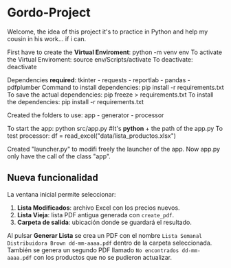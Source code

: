 # Gordo-Project
Welcome, the idea of this project it's to practice in Python and help my cousin in his work... if i can.

First have to create the **Virtual Enviroment**: python -m venv env
To activate the Virtual Enviroment: source env/Scripts/activate
To deactivate: deactivate

Dependencies **required**: tkinter - requests - reportlab - pandas - pdfplumber
Command to install dependencies: pip install -r requirements.txt
To save the actual dependencies: pip freeze > requirements.txt
To install the dependencies: pip install -r requirements.txt

Created the folders to use: app - generator - processor

To start the app: python src/app.py  #It's **python** + the path of the app.py
To test processor: df = read_excel("data/lista_productos.xlsx")

Created "launcher.py" to modifi freely the launcher of the app.
Now app.py only have the call of the class "app".

## Nueva funcionalidad

La ventana inicial permite seleccionar:

1. **Lista Modificados**: archivo Excel con los precios nuevos.
2. **Lista Vieja**: lista PDF antigua generada con `create_pdf`.
3. **Carpeta de salida**: ubicación donde se guardará el resultado.

Al pulsar **Generar Lista** se crea un PDF con el nombre
`Lista Semanal Distribuidora Brown dd-mm-aaaa.pdf` dentro de la carpeta
seleccionada. También se genera un segundo PDF llamado
`No encontrados dd-mm-aaaa.pdf` con los productos que no se pudieron
actualizar.

